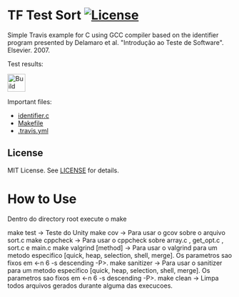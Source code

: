 TF Test Sort [![License][license-img]][license-url]
=
Simple Travis example for C using GCC compiler based on the identifier program presented by Delamaro et al. "Introdução ao Teste de Software". Elsevier. 2007.

Test results:

[<img alt="Build Status" src="https://travis-ci.org/tgambim/tf-test-sort.svg?branch=main" height="40">][travis-url]

Important files:

* [identifier.c](identifier.c)
* [Makefile](Makefile)
* [.travis.yml](.travis.yml)

License
-------
MIT License. See [LICENSE](LICENSE) for details.

[main-url]: https://github.com/tgambim/tf-test-sort
[readme-url]: https://github.com/tgambim/tf-test-sort/blob/main/README.md
[license-url]: https://github.com/tgambim/tf-test-sort/blob/main/LICENSE
[license-img]: https://img.shields.io/github/license/rsp/travis-hello-modern-cpp.svg
[travis-url]: https://travis-ci.org/tgambim/tf-test-sort
[travis-img]: https://travis-ci.org/tgambim/tf-test-sort.svg?branch=master
[github-follow-url]: https://github.com/tgambim


# How to Use
  
  Dentro do directory root execute o make
  
  make test               ->  Teste do Unity
  make cov                ->  Para usar o gcov sobre o arquivo sort.c
  make cppcheck           ->  Para usar o cppcheck sobre array.c , get_opt.c , sort.c e main.c
  make valgrind [method]  ->  Para usar o valgrind para um metodo especifico [quick, heap, selection, shell, merge]. Os parametros sao fixos em <-n 6 -s descending -P>. 
  make sanitizer          ->  Para usar o sanitizer para um metodo especifico [quick, heap, selection, shell, merge]. Os parametros sao fixos em <-n 6 -s descending -P>.
  make clean              ->  Limpa todos arquivos gerados durante alguma das execucoes.
